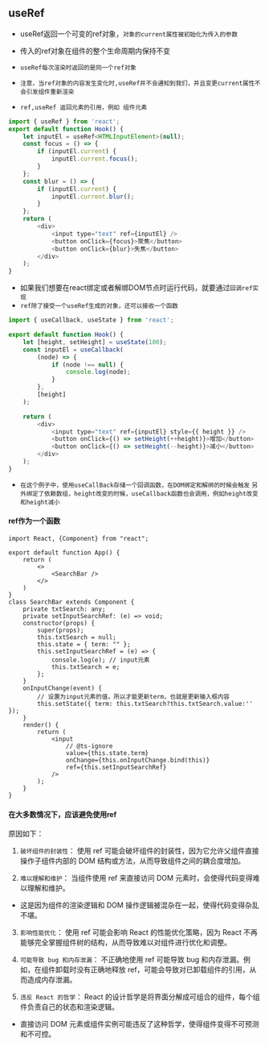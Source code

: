 ## useRef
* useRef返回一个可变的ref对象，`对象的current属性被初始化为传入的参数`
* 传入的ref对象在组件的整个生命周期内保持不变
* `useRef每次渲染时返回的是同一个ref对象`
* `注意，当ref对象的内容发生变化时,useRef并不会通知到我们，并且变更current属性不会引发组件重新渲染`

* `ref,useRef 返回元素的引用，例如 组件元素`

```javascript
import { useRef } from 'react';
export default function Hook() {
    let inputEl = useRef<HTMLInputElement>(null);
    const focus = () => {
        if (inputEl.current) {
            inputEl.current.focus();
        }
    };
    const blur = () => {
        if (inputEl.current) {
            inputEl.current.blur();
        }
    };
    return (
        <div>
            <input type="text" ref={inputEl} />
            <button onClick={focus}>聚焦</button>
            <button onClick={blur}>失焦</button>
        </div>
    );
}
```

* 如果我们想要在react绑定或者解绑DOM节点时运行代码，就要通过`回调ref实现`
* `ref除了接受一个useRef生成的对象，还可以接收一个函数`
```javascript
import { useCallback, useState } from 'react';

export default function Hook() {
    let [height, setHeight] = useState(100);
    const inputEl = useCallback(
        (node) => {
            if (node !== null) {
                console.log(node);
            }
        },
        [height]
    );

    return (
        <div>
            <input type="text" ref={inputEl} style={{ height }} />
            <button onClick={() => setHeight(++height)}>增加</button>
            <button onClick={() => setHeight(--height)}>减小</button>
        </div>
    );
}
```
* `在这个例子中，使用useCallBack存储一个回调函数，在DOM绑定和解绑的时候会触发`
`另外绑定了依赖数组，height改变的时候，useCallback函数也会调用，例如height改变和height减小`

#### ref作为一个函数
```tsx
import React, {Component} from "react";

export default function App() {
    return (
        <>
            <SearchBar />
        </>
    )
}
class SearchBar extends Component {
    private txtSearch: any;
    private setInputSearchRef: (e) => void;
    constructor(props) {
        super(props);
        this.txtSearch = null;
        this.state = { term: "" };
        this.setInputSearchRef = (e) => {
            console.log(e); // input元素
            this.txtSearch = e;
        };
    }
    onInputChange(event) {
        // 设置为input元素的值，所以才能更新term，也就是更新输入框内容
        this.setState({ term: this.txtSearch?this.txtSearch.value:'' });
    }
    render() {
        return (
            <input
                // @ts-ignore
                value={this.state.term}
                onChange={this.onInputChange.bind(this)}
                ref={this.setInputSearchRef}
            />
        );
    }
}
```


#### 在大多数情况下，应该避免使用ref
原因如下：
1. `破坏组件的封装性`： 使用 ref 可能会破坏组件的封装性，因为它允许父组件直接操作子组件内部的 DOM 结构或方法，从而导致组件之间的耦合度增加。

2. `难以理解和维护`： 当组件使用 ref 来直接访问 DOM 元素时，会使得代码变得难以理解和维护。
* 这是因为组件的渲染逻辑和 DOM 操作逻辑被混杂在一起，使得代码变得杂乱不堪。

3. `影响性能优化`： 使用 ref 可能会影响 React 的性能优化策略，因为 React 不再能够完全掌握组件树的结构，从而导致难以对组件进行优化和调整。

4. `可能导致 bug 和内存泄漏`： 不正确地使用 ref 可能导致 bug 和内存泄漏。例如，在组件卸载时没有正确地释放 ref，可能会导致对已卸载组件的引用，从而造成内存泄漏。

5. `违反 React 的哲学`： React 的设计哲学是将界面分解成可组合的组件，每个组件负责自己的状态和渲染逻辑。
*  直接访问 DOM 元素或组件实例可能违反了这种哲学，使得组件变得不可预测和不可控。

